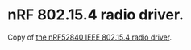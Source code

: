 # nRF 802.15.4 radio driver.

Copy of [the nRF52840 IEEE 802.15.4 radio driver](https://github.com/NordicSemiconductor/nRF-IEEE-802.15.4-radio-driver).